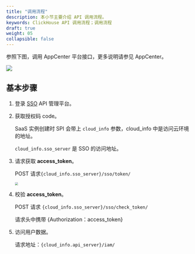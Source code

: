 ```yaml
---
title: "调用流程"
description: 本小节主要介绍 API 调用流程。 
keywords: ClickHouse API 调用流程；调用流程
draft: true
weight: 05
collapsible: false
---
```


参照下图，调用 AppCenter 平台接口，更多说明请参见 AppCenter。

<img src="/appcenter/dev-platform/_images/um_spi_call.png">

## 基本步骤

1. 登录 [SSO](https://account.qingcloud.com/sso/oauth2) API 管理平台。
2. 获取授权码 code。

   SaaS 实例创建时 SPI 会带上 `cloud_info` 参数，cloud_info 中是访问云环境的地址。

   `cloud_info.sso_server` 是 SSO 的访问地址。

3. 请求获取 **access_token**。

   POST 请求`{cloud_info.sso_server}/sso/token/`

   <img src="/appcenter/dev-platform/_images/um_spi_token.png" style="zoom:50%;" />

4. 校验 **access_token**。

   POST 请求 `{cloud_info.sso_server}/sso/check_token/` 

   请求头中携带 {Authorization：access_token}

5. 访问用户数据。

   请求地址：`{cloud_info.api_server}/iam/` 
